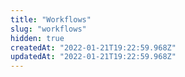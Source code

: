 ```yaml
---
title: "Workflows"
slug: "workflows"
hidden: true
createdAt: "2022-01-21T19:22:59.968Z"
updatedAt: "2022-01-21T19:22:59.968Z"
---
```

